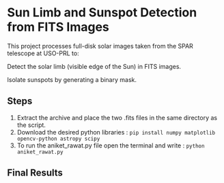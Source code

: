 # Sun Limb and Sunspot Detection from FITS Images
This project processes full-disk solar images taken from the SPAR telescope at USO-PRL to:

Detect the solar limb (visible edge of the Sun) in FITS images.

Isolate sunspots by generating a binary mask.

## Steps 
1. Extract the archive and place the two .fits files in the same directory as the script.
2. Download the desired python libraries : 
`pip install numpy matplotlib opencv-python astropy scipy`
3. To run the aniket_rawat.py file open the terminal and write : `python aniket_rawat.py`

## Final Results 
